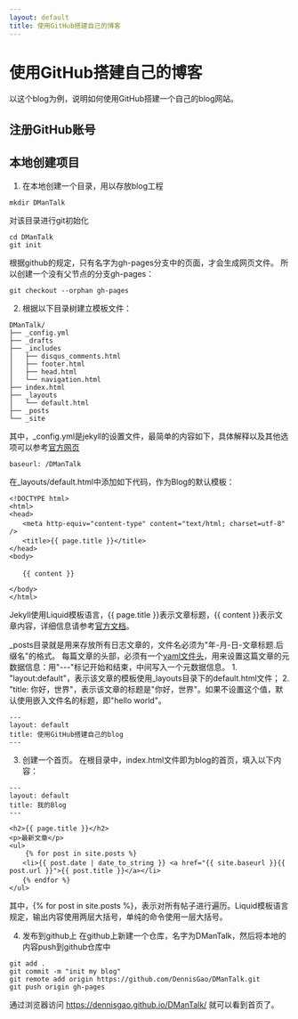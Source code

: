 ```yaml
---
layout: default
title: 使用GitHub搭建自己的博客
---
```


# 使用GitHub搭建自己的博客

以这个blog为例，说明如何使用GitHub搭建一个自己的blog网站。

## 注册GitHub账号

## 本地创建项目
1. 在本地创建一个目录，用以存放blog工程

```Shell
mkdir DManTalk
```

对该目录进行git初始化

```Shell
cd DManTalk
git init
```

根据github的规定，只有名字为gh-pages分支中的页面，才会生成网页文件。
所以创建一个没有父节点的分支gh-pages：

```Shell
git checkout --orphan gh-pages
```

2. 根据以下目录树建立模板文件：

```Shell
DManTalk/
├── _config.yml
├── _drafts
├── _includes
│   ├── disqus_comments.html
│   ├── footer.html
│   ├── head.html
│   └── navigation.html
├── index.html
├── _layouts
│   └── default.html
├── _posts
└── _site
```

其中，_config.yml是jekyll的设置文件，最简单的内容如下，具体解释以及其他选项可以参考[官方网页](http://jekyllrb.com/docs/configuration/)

```Shell
baseurl: /DManTalk
```

在_layouts/default.html中添加如下代码，作为Blog的默认模板：

```
<!DOCTYPE html>
<html>
<head>
　　<meta http-equiv="content-type" content="text/html; charset=utf-8" />
　　<title>{{ page.title }}</title>
</head>
<body>

　　{{ content }}

</body>
</html>
```

Jekyll使用Liquid模板语言，{{ page.title }}表示文章标题，{{ content }}表示文章内容，详细信息请参考[官方文档](http://jekyllrb.com/docs/variables/)。

_posts目录就是用来存放所有日志文章的，文件名必须为"年-月-日-文章标题.后缀名"的格式。
每篇文章的头部，必须有一个[yaml文件头](http://jekyllrb.com/docs/frontmatter/)，用来设置这篇文章的元数据信息：用"---"标记开始和结束，中间写入一个元数据信息。
	1. "layout:default"，表示该文章的模板使用_layouts目录下的default.html文件；
	2. "title: 你好，世界"，表示该文章的标题是"你好，世界"。如果不设置这个值，默认使用嵌入文件名的标题，即"hello world"。

```
---
layout: default
title: 使用GitHub搭建自己的blog
---
```

3. 创建一个首页。
在根目录中，index.html文件即为blog的首页，填入以下内容：

```
---
layout: default
title: 我的Blog
---

<h2>{{ page.title }}</h2>
<p>最新文章</p>
<ul>
	{% for post in site.posts %}
　　<li>{{ post.date | date_to_string }} <a href="{{ site.baseurl }}{{ post.url }}">{{ post.title }}</a></li>
　　{% endfor %}
</ul>
```

其中，{% for post in site.posts %}，表示对所有帖子进行遍历。Liquid模板语言规定，输出内容使用两层大括号，单纯的命令使用一层大括号。

4. 发布到github上
在github上新建一个仓库，名字为DManTalk，然后将本地的内容push到github仓库中

```Shell
git add .
git commit -m "init my blog"
git remote add origin https://github.com/DennisGao/DManTalk.git
git push origin gh-pages
```

通过浏览器访问 https://dennisgao.github.io/DManTalk/ 就可以看到首页了。



